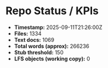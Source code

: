 # Repo Status / KPIs

- **Timestamp:** 2025-09-11T21:26:00Z
- **Files:** 1334
- **Text docs:** 1069
- **Total words (approx):** 266236
- **Stub threshold:** 150
- **LFS objects (working copy):** 0


